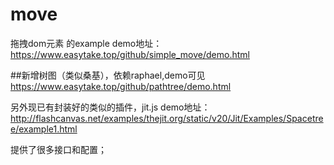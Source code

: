 # move
拖拽dom元素 的example
demo地址：
https://www.easytake.top/github/simple_move/demo.html


##新增树图（类似桑基），依赖raphael,demo可见
https://www.easytake.top/github/pathtree/demo.html

另外现已有封装好的类似的插件，jit.js
demo地址：http://flashcanvas.net/examples/thejit.org/static/v20/Jit/Examples/Spacetree/example1.html

提供了很多接口和配置；

